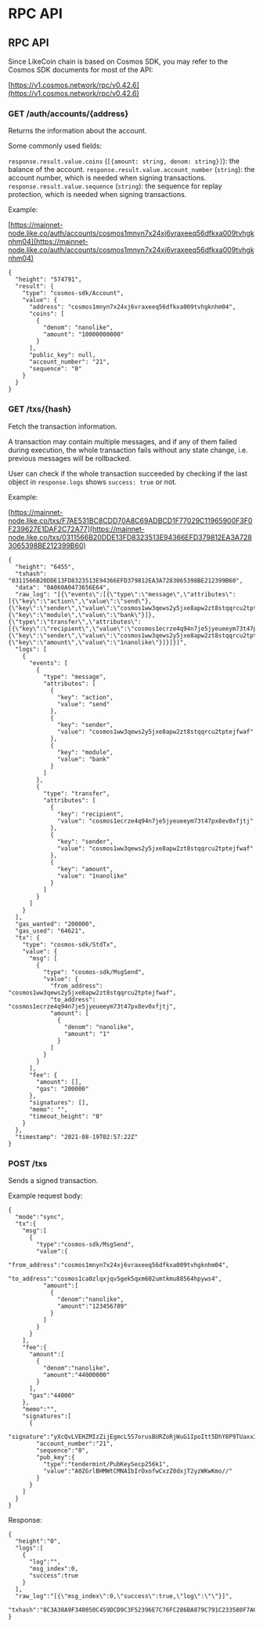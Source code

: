 # RPC API

## RPC API

Since LikeCoin chain is based on Cosmos SDK, you may refer to the Cosmos SDK documents for most of the API:

[https://v1.cosmos.network/rpc/v0.42.6](https://v1.cosmos.network/rpc/v0.42.6)

### GET /auth/accounts/{address}

Returns the information about the account.

Some commonly used fields:

`response.result.value.coins` \(`[{amount: string, denom: string}]`\): the balance of the account. `response.result.value.account_number` \(`string`\): the account number, which is needed when signing transactions. `response.result.value.sequence` \(`string`\): the sequence for replay protection, which is needed when signing transactions.

Example: 

[https://mainnet-node.like.co/auth/accounts/cosmos1mnyn7x24xj6vraxeeq56dfkxa009tvhgknhm04](https://mainnet-node.like.co/auth/accounts/cosmos1mnyn7x24xj6vraxeeq56dfkxa009tvhgknhm04)

```text
{
  "height": "574791",
  "result": {
    "type": "cosmos-sdk/Account",
    "value": {
      "address": "cosmos1mnyn7x24xj6vraxeeq56dfkxa009tvhgknhm04",
      "coins": [
        {
          "denom": "nanolike",
          "amount": "10000000000"
        }
      ],
      "public_key": null,
      "account_number": "21",
      "sequence": "0"
    }
  }
}
```

### GET /txs/{hash}

Fetch the transaction information.

A transaction may contain multiple messages, and if any of them failed during execution, the whole transaction fails without any state change, i.e. previous messages will be rollbacked.

User can check if the whole transaction succeeded by checking if the last object in `response.logs` shows `success: true` or not.

Example: 

[https://mainnet-node.like.co/txs/F7AE531BC8CDD70A8C69ADBCD1F77029C11965900F3F0F239627E1DAF2C72A77](https://mainnet-node.like.co/txs/0311566B20DDE13FD8323513E94366EFD379812EA3A7283065398BE212399B60)

```text
{
  "height": "6455",
  "txhash": "0311566B20DDE13FD8323513E94366EFD379812EA3A7283065398BE212399B60",
  "data": "0A060A0473656E64",
  "raw_log": "[{\"events\":[{\"type\":\"message\",\"attributes\":[{\"key\":\"action\",\"value\":\"send\"},{\"key\":\"sender\",\"value\":\"cosmos1ww3qews2y5jxe8apw2zt8stqqrcu2tptejfwaf\"},{\"key\":\"module\",\"value\":\"bank\"}]},{\"type\":\"transfer\",\"attributes\":[{\"key\":\"recipient\",\"value\":\"cosmos1ecrze4q94n7je5jyeueeym73t47px8ev0xfjtj\"},{\"key\":\"sender\",\"value\":\"cosmos1ww3qews2y5jxe8apw2zt8stqqrcu2tptejfwaf\"},{\"key\":\"amount\",\"value\":\"1nanolike\"}]}]}]",
  "logs": [
    {
      "events": [
        {
          "type": "message",
          "attributes": [
            {
              "key": "action",
              "value": "send"
            },
            {
              "key": "sender",
              "value": "cosmos1ww3qews2y5jxe8apw2zt8stqqrcu2tptejfwaf"
            },
            {
              "key": "module",
              "value": "bank"
            }
          ]
        },
        {
          "type": "transfer",
          "attributes": [
            {
              "key": "recipient",
              "value": "cosmos1ecrze4q94n7je5jyeueeym73t47px8ev0xfjtj"
            },
            {
              "key": "sender",
              "value": "cosmos1ww3qews2y5jxe8apw2zt8stqqrcu2tptejfwaf"
            },
            {
              "key": "amount",
              "value": "1nanolike"
            }
          ]
        }
      ]
    }
  ],
  "gas_wanted": "200000",
  "gas_used": "64621",
  "tx": {
    "type": "cosmos-sdk/StdTx",
    "value": {
      "msg": [
        {
          "type": "cosmos-sdk/MsgSend",
          "value": {
            "from_address": "cosmos1ww3qews2y5jxe8apw2zt8stqqrcu2tptejfwaf",
            "to_address": "cosmos1ecrze4q94n7je5jyeueeym73t47px8ev0xfjtj",
            "amount": [
              {
                "denom": "nanolike",
                "amount": "1"
              }
            ]
          }
        }
      ],
      "fee": {
        "amount": [],
        "gas": "200000"
      },
      "signatures": [],
      "memo": "",
      "timeout_height": "0"
    }
  },
  "timestamp": "2021-08-19T02:57:22Z"
}

```

### POST /txs

Sends a signed transaction.

Example request body:

```text
{
  "mode":"sync",
  "tx":{
    "msg":[
      {
        "type":"cosmos-sdk/MsgSend",
        "value":{
          "from_address":"cosmos1mnyn7x24xj6vraxeeq56dfkxa009tvhgknhm04",
          "to_address":"cosmos1ca0zlqxjqv5gek5qxm602umtkmu88564hpyws4",
          "amount":[
            {
              "denom":"nanolike",
              "amount":"123456789"
            }
          ]
        }
      }
    ],
    "fee":{
      "amount":[
        {
          "denom":"nanolike",
          "amount":"44000000"
        }
      ],
      "gas":"44000"
    },
    "memo":"",
    "signatures":[
      {
        "signature":"yXcQvLVEHZMIzZijEgmcL5S7orusBURZoRjWuG1IpoItt5DhY8P9TUaxx31huxV200l6GcEbUlB/Y7jONuf3Bw==",
        "account_number":"21",
        "sequence":"0",
        "pub_key":{
          "type":"tendermint/PubKeySecp256k1",
          "value":"A0ZGrlBHMWtCMNAIbIrOxofwCxzZ0dxjT2yzWKwKmo//"
        }
      }
    ]
  }
}
```

Response:

```text
{
  "height":"0",
  "logs":[
    {
      "log":"",
      "msg_index":0,
      "success":true
    }
  ],
  "raw_log":"[{\"msg_index\":0,\"success\":true,\"log\":\"\"}]",
  "txhash":"8C3A38A9F340050C459DCD9C3F52396E7C76FC286BA879C791C233580F7A64F0"
}
```


